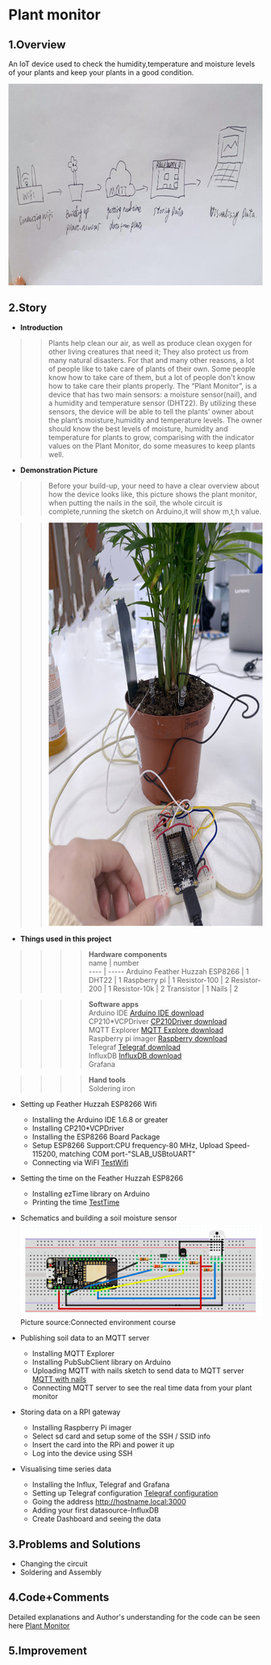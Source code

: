 # Plant monitor
## 1.Overview
An IoT device used to check the humidity,temperature and moisture levels of your plants and keep your plants in a good condition.  

 <img src="https://github.com/roxy-cym/img/blob/main/Plant%20monitor/IMG_6810.JPG" width="1000" height="400" alt="procedures"/>
 
## 2.Story
* **Introduction**  

>>Plants help clean our air, as well as produce clean oxygen for other living creatures that need it; They also protect us from many natural disasters. For that and many other reasons, a lot of people like to take care of plants of their own. Some people know how to take care of them, but a lot of people don't know how to take care their plants properly. The “Plant Monitor”, is a device that has two main sensors: a moisture sensor(nail), and a humidity and temperature sensor (DHT22). By utilizing these sensors, the device will be able to tell the plants’ owner about the plant’s moisture,humidity and temperature levels. The owner should know the best levels of moisture, humidity and temperature for plants to grow, comparising with the indicator values on the Plant Monitor, do some measures to keep plants well.  

* **Demonstration Picture**
 >>Before your build-up, your need to have a clear overview about how the device looks like, this picture shows the plant monitor, when putting the nails in the soil, the whole circuit is complete,running the sketch on Arduino,it will show m,t,h value.  
    
 >><img src="https://github.com/roxy-cym/img/blob/main/Plant%20monitor/IMG_6811.JPG" width="1000" height="800" alt="plant monitor"/> 

* **Things used in this project**

>>>>**Hardware components**      
>>>>name  | number  
>>>>---- | ----- 
>>>>Arduino Feather Huzzah ESP8266  | 1 
>>>>DHT22  | 1
>>>>Raspberry pi  | 1
>>>>Resistor-100  | 2
>>>>Resistor-200  | 1
>>>>Resistor-10k  | 2
>>>>Transistor  | 1
>>>>Nails  | 2
 
  
 >>>>**Software apps**     
 >>>>Arduino IDE    [Arduino IDE download](https://www.arduino.cc/en/software)  
 >>>>CP210*VCPDriver   [CP210Driver download](https://learn.adafruit.com/adafruit-feather-huzzah-esp8266/using-arduino-ide)  
 >>>>MQTT Explorer     [MQTT Explore download](http://mqtt-explorer.com/)  
 >>>>Raspberry pi imager   [Raspberry download](https://www.raspberrypi.com/software/)  
 >>>>Telegraf     [Telegraf download](https://github.com/influxdata/telegraf/releases)  
 >>>>InfluxDB     [InfluxDB download](https://portal.influxdata.com/downloads/#influxdb)  
 >>>>Grafana       
 
 >>>>**Hand tools**    
 >>>>Soldering iron  
 
* Setting up Feather Huzzah ESP8266 Wifi  

  * Installing the Arduino IDE 1.6.8 or greater  
  * Installing CP210*VCPDriver    
  * Installing the ESP8266 Board Package  
  * Setup ESP8266 Support:CPU frequency-80 MHz, Upload Speed-115200, matching COM port-"SLAB_USBtoUART"
  * Connecting via WiFI  [TestWifi](https://github.com/roxy-cym/plant-monitor/tree/main/TestWifi)  
  
* Setting the time on the Feather Huzzah ESP8266
  * Installing ezTime library on Arduino
  * Printing the time    [TestTime](https://github.com/roxy-cym/plant-monitor/tree/main/TestTime) 
   
* Schematics and building a soil moisture sensor 
![](https://github.com/roxy-cym/img/blob/main/Plant%20monitor/circuit.png)   
  Picture source:Connected environment course  
  
* Publishing soil data to an MQTT server   
  * Installing MQTT Explorer  
  * Installing PubSubClient library on Arduino
  * Uploading MQTT with nails sketch to send data to MQTT server  [MQTT with nails](https://github.com/roxy-cym/plant-monitor/tree/main/MQTT_with_nails)  
  * Connecting MQTT server to see the real time data from your plant monitor  
  
* Storing data on a RPI gateway
  * Installing Raspberry Pi imager  
  * Select sd card and setup some of the SSH / SSID info  
  * Insert the card into the RPi and power it up  
  * Log into the device using SSH    
* Visualising time series data  
  * Installing the Influx, Telegraf and Grafana  
  * Setting up Telegraf configuration   [Telegraf configuration](https://github.com/roxy-cym/plant-monitor/tree/main/Telegraf%20Configuration) 
  * Going the address http://hostname.local:3000  
  * Adding your first datasource-InfluxDB
  * Create Dashboard and seeing the data     

## 3.Problems and Solutions
* Changing the circuit
* Soldering and Assembly
## 4.Code+Comments
Detailed explanations and Author's understanding for the code can be seen here [Plant Monitor](https://github.com/roxy-cym/plant-monitor/tree/main/MQTT_with_nails)

## 5.Improvement


